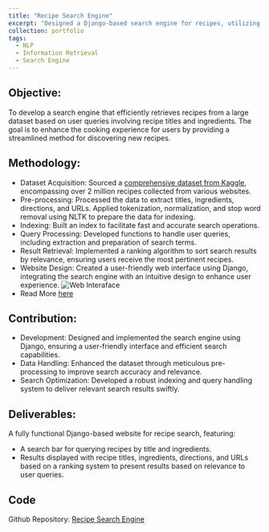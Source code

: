 ```yaml
---
title: "Recipe Search Engine"
excerpt: "Designed a Django-based search engine for recipes, utilizing NLTK for tokenization and stop word removal [![cover](https://navoditamathur.github.io/files/recipesearch_cover.webp)](https://navoditamathur.github.io/portfolio/portfolio-Recipe-SearchEngine)"
collection: portfolio
tags: 
  - NLP
  - Information Retrieval
  - Search Engine
---
```

Objective:
------
To develop a search engine that efficiently retrieves recipes from a large dataset based on user queries involving recipe titles and ingredients. The goal is to enhance the cooking experience for users by providing a streamlined method for discovering new recipes.

Methodology:
------
- Dataset Acquisition: Sourced a [comprehensive dataset from Kaggle](https://www.kaggle.com/datasets/wilmerarltstrmberg/recipe-dataset-over-2m/data), encompassing over 2 million recipes collected from various websites.
- Pre-processing: Processed the data to extract titles, ingredients, directions, and URLs. Applied tokenization, normalization, and stop word removal using NLTK to prepare the data for indexing.
- Indexing: Built an index to facilitate fast and accurate search operations.
- Query Processing: Developed functions to handle user queries, including extraction and preparation of search terms.
- Result Retrieval: Implemented a ranking algorithm to sort search results by relevance, ensuring users receive the most pertinent recipes.
- Website Design: Created a user-friendly web interface using Django, integrating the search engine with an intuitive design to enhance user experience.
![Web Interaface](https://navoditamathur.github.io/files/RecipeSearch.png)
- Read More [here](https://navoditamathur.github.io/files/INFSCI2140TermProjectFinalPresentation.pdf)

Contribution:
------
- Development: Designed and implemented the search engine using Django, ensuring a user-friendly interface and efficient search capabilities.
- Data Handling: Enhanced the dataset through meticulous pre-processing to improve search accuracy and relevance.
- Search Optimization: Developed a robust indexing and query handling system to deliver relevant search results swiftly.

Deliverables:
------
A fully functional Django-based website for recipe search, featuring:
- A search bar for querying recipes by title and ingredients.
- Results displayed with recipe titles, ingredients, directions, and URLs based on a ranking system to present results based on relevance to user queries.

Code
------
Github Repository: [Recipe Search Engine](https://github.com/Navoditamathur/Recipe-SearchEngine)
